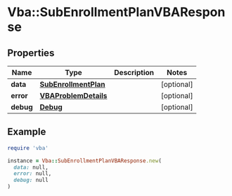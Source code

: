 # Vba::SubEnrollmentPlanVBAResponse

## Properties

| Name | Type | Description | Notes |
| ---- | ---- | ----------- | ----- |
| **data** | [**SubEnrollmentPlan**](SubEnrollmentPlan.md) |  | [optional] |
| **error** | [**VBAProblemDetails**](VBAProblemDetails.md) |  | [optional] |
| **debug** | [**Debug**](Debug.md) |  | [optional] |

## Example

```ruby
require 'vba'

instance = Vba::SubEnrollmentPlanVBAResponse.new(
  data: null,
  error: null,
  debug: null
)
```

